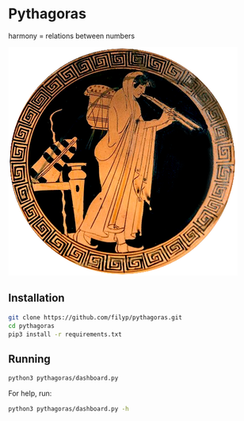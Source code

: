 # Pythagoras
harmony = relations between numbers

![aulos](aulos.png)

## Installation

```sh
git clone https://github.com/filyp/pythagoras.git
cd pythagoras
pip3 install -r requirements.txt
```

## Running

```sh
python3 pythagoras/dashboard.py
```

For help, run:
```sh
python3 pythagoras/dashboard.py -h
```